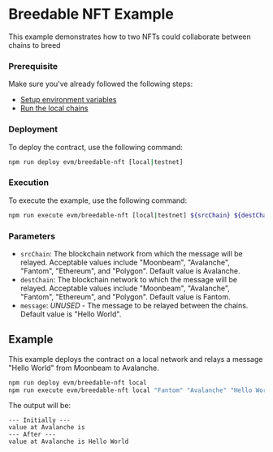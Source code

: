 # Breedable NFT Example

This example demonstrates how to two NFTs could collaborate between chains to breed

### Prerequisite

Make sure you've already followed the following steps:

-   [Setup environment variables](/README.md#set-environment-variables)
-   [Run the local chains](/README.md#running-the-local-chains)

### Deployment

To deploy the contract, use the following command:

```bash
npm run deploy evm/breedable-nft [local|testnet]
```

### Execution

To execute the example, use the following command:

```bash
npm run execute evm/breedable-nft [local|testnet] ${srcChain} ${destChain} ${message}
```

### Parameters

-   `srcChain`: The blockchain network from which the message will be relayed. Acceptable values include "Moonbeam", "Avalanche", "Fantom", "Ethereum", and "Polygon". Default value is Avalanche.
-   `destChain`: The blockchain network to which the message will be relayed. Acceptable values include "Moonbeam", "Avalanche", "Fantom", "Ethereum", and "Polygon". Default value is Fantom.
-   `message`: *UNUSED* - The message to be relayed between the chains. Default value is "Hello World". 

## Example

This example deploys the contract on a local network and relays a message "Hello World" from Moonbeam to Avalanche.

```bash
npm run deploy evm/breedable-nft local
npm run execute evm/breedable-nft local "Fantom" "Avalanche" "Hello World"
```

The output will be:

```
--- Initially ---
value at Avalanche is
--- After ---
value at Avalanche is Hello World
```
